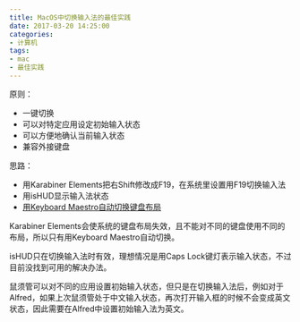 ```yaml
---
title: MacOS中切换输入法的最佳实践
date: 2017-03-20 14:25:00
categories:
- 计算机
tags:
- mac
- 最佳实践
---
```


原则：

- 一键切换
- 可以对特定应用设定初始输入状态
- 可以方便地确认当前输入状态
- 兼容外接键盘

思路：

- 用Karabiner Elements把右Shift修改成F19，在系统里设置用F19切换输入法
- 用isHUD显示输入法状态
- [用Keyboard Maestro自动切换键盘布局](/post/auto-switch-keyboard-layouts-in-macos/)

Karabiner Elements会使系统的键盘布局失效，且不能对不同的键盘使用不同的布局，所以只有用Keyboard Maestro自动切换。

isHUD只在切换输入法时有效，理想情况是用Caps Lock键灯表示输入状态，不过目前没找到可用的解决办法。

鼠须管可以对不同的应用设置初始输入状态，但只是在切换输入法后，例如对于Alfred，如果上次鼠须管处于中文输入状态，再次打开输入框的时候不会变成英文状态，因此需要在Alfred中设置初始输入法为英文。
